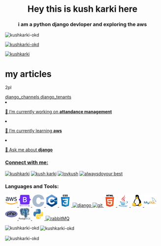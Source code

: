 <h1 align="center">Hey this is kush karki here</h1>
<h3 align="center">i am a python django devloper and exploring the aws</h3>

<p align="left"> <img src="https://komarev.com/ghpvc/?username=kushkarki-okd&label=Profile%20views&color=0e75b6&style=flat" alt="kushkarki-okd" /> </p>

<p align="left"> <a href="https://github.com/ryo-ma/github-profile-trophy"><img src="https://github-profile-trophy.vercel.app/?username=kushkarki-okd" alt="kushkarki-okd" /></a> </p>

<p align="left"> <a href="https://twitter.com/kushkarki" target="blank"><img src="https://img.shields.io/twitter/follow/kushkarki?logo=twitter&style=for-the-badge" alt="kushkarki" /></a> </p>
<h1><strong> my articles</strong></h1>
<p>2pl</p> <a href="https://www.notion.so/2PL-Two-phase-locking-23ba7493c9f780a8bc34c3fa4cb63b02?source=copy_link"
<h2>django_channels</h2> <a href="https://www.notion.so/The-power-of-Django-channels-25aa7493c9f78072b196d1c9be2383e1?source=copy_link"
<h2>django_tenants</h2> <a href="https://www.notion.so/Django-Tenant-223a7493c9f780899877cd62363c7fa8?source=copy_link"


- 🔭 I’m currently working on **attandance management**

- 🌱 I’m currently learning **aws**

- 💬 Ask me about **django**

<h3 align="left">Connect with me:</h3>
<p align="left">
<a href="https://twitter.com/kushkarki" target="blank"><img align="center" src="https://raw.githubusercontent.com/rahuldkjain/github-profile-readme-generator/master/src/images/icons/Social/twitter.svg" alt="kushkarki" height="30" width="40" /></a>
<a href="https://linkedin.com/in/kush karki" target="blank"><img align="center" src="https://raw.githubusercontent.com/rahuldkjain/github-profile-readme-generator/master/src/images/icons/Social/linked-in-alt.svg" alt="kush karki" height="30" width="40" /></a>
<a href="https://fb.com/lovkush" target="blank"><img align="center" src="https://raw.githubusercontent.com/rahuldkjain/github-profile-readme-generator/master/src/images/icons/Social/facebook.svg" alt="lovkush" height="30" width="40" /></a>
<a href="https://instagram.com/alwaysdoyour best" target="blank"><img align="center" src="https://raw.githubusercontent.com/rahuldkjain/github-profile-readme-generator/master/src/images/icons/Social/instagram.svg" alt="alwaysdoyour best" height="30" width="40" /></a>
</p>

<h3 align="left">Languages and Tools:</h3>
<p align="left"> <a href="https://aws.amazon.com" target="_blank" rel="noreferrer"> <img src="https://raw.githubusercontent.com/devicons/devicon/master/icons/amazonwebservices/amazonwebservices-original-wordmark.svg" alt="aws" width="40" height="40"/> </a> <a href="https://getbootstrap.com" target="_blank" rel="noreferrer"> <img src="https://raw.githubusercontent.com/devicons/devicon/master/icons/bootstrap/bootstrap-plain-wordmark.svg" alt="bootstrap" width="40" height="40"/> </a> <a href="https://www.cprogramming.com/" target="_blank" rel="noreferrer"> <img src="https://raw.githubusercontent.com/devicons/devicon/master/icons/c/c-original.svg" alt="c" width="40" height="40"/> </a> <a href="https://www.w3schools.com/cpp/" target="_blank" rel="noreferrer"> <img src="https://raw.githubusercontent.com/devicons/devicon/master/icons/cplusplus/cplusplus-original.svg" alt="cplusplus" width="40" height="40"/> </a> <a href="https://www.w3schools.com/css/" target="_blank" rel="noreferrer"> <img src="https://raw.githubusercontent.com/devicons/devicon/master/icons/css3/css3-original-wordmark.svg" alt="css3" width="40" height="40"/> </a> <a href="https://www.djangoproject.com/" target="_blank" rel="noreferrer"> <img src="https://cdn.worldvectorlogo.com/logos/django.svg" alt="django" width="40" height="40"/> </a> <a href="https://git-scm.com/" target="_blank" rel="noreferrer"> <img src="https://www.vectorlogo.zone/logos/git-scm/git-scm-icon.svg" alt="git" width="40" height="40"/> </a> <a href="https://www.w3.org/html/" target="_blank" rel="noreferrer"> <img src="https://raw.githubusercontent.com/devicons/devicon/master/icons/html5/html5-original-wordmark.svg" alt="html5" width="40" height="40"/> </a> <a href="https://www.java.com" target="_blank" rel="noreferrer"> <img src="https://raw.githubusercontent.com/devicons/devicon/master/icons/java/java-original.svg" alt="java" width="40" height="40"/> </a> <a href="https://www.linux.org/" target="_blank" rel="noreferrer"> <img src="https://raw.githubusercontent.com/devicons/devicon/master/icons/linux/linux-original.svg" alt="linux" width="40" height="40"/> </a> <a href="https://www.mysql.com/" target="_blank" rel="noreferrer"> <img src="https://raw.githubusercontent.com/devicons/devicon/master/icons/mysql/mysql-original-wordmark.svg" alt="mysql" width="40" height="40"/> </a> <a href="https://www.php.net" target="_blank" rel="noreferrer"> <img src="https://raw.githubusercontent.com/devicons/devicon/master/icons/php/php-original.svg" alt="php" width="40" height="40"/> </a> <a href="https://www.postgresql.org" target="_blank" rel="noreferrer"> <img src="https://raw.githubusercontent.com/devicons/devicon/master/icons/postgresql/postgresql-original-wordmark.svg" alt="postgresql" width="40" height="40"/> </a> <a href="https://www.python.org" target="_blank" rel="noreferrer"> <img src="https://raw.githubusercontent.com/devicons/devicon/master/icons/python/python-original.svg" alt="python" width="40" height="40"/> </a> <a href="https://www.rabbitmq.com" target="_blank" rel="noreferrer"> <img src="https://www.vectorlogo.zone/logos/rabbitmq/rabbitmq-icon.svg" alt="rabbitMQ" width="40" height="40"/> </a> </p>

<p><img align="left" src="https://github-readme-stats.vercel.app/api/top-langs?username=kushkarki-okd&show_icons=true&locale=en&layout=compact" alt="kushkarki-okd" /></p>

<p>&nbsp;<img align="center" src="https://github-readme-stats.vercel.app/api?username=kushkarki-okd&show_icons=true&locale=en" alt="kushkarki-okd" /></p>

<p><img align="center" src="https://github-readme-streak-stats.herokuapp.com/?user=kushkarki-okd&" alt="kushkarki-okd" /></p>
